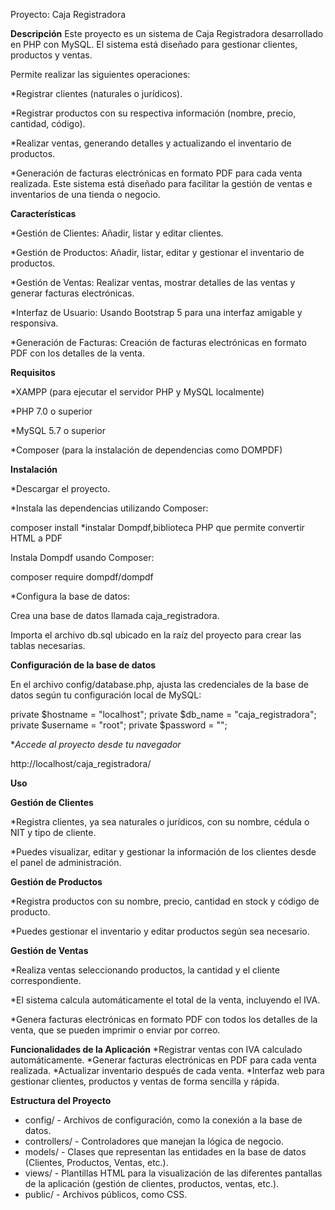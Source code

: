 Proyecto: Caja Registradora


**Descripción**
Este proyecto es un sistema de Caja Registradora desarrollado en PHP con MySQL. El sistema está diseñado para gestionar clientes, productos y ventas. 

Permite realizar las siguientes operaciones:


*Registrar clientes (naturales o jurídicos).


*Registrar productos con su respectiva información (nombre, precio, cantidad, código).


*Realizar ventas, generando detalles y actualizando el inventario de productos.


*Generación de facturas electrónicas en formato PDF para cada venta realizada.
Este sistema está diseñado para facilitar la gestión de ventas e inventarios de una tienda o negocio.


**Características**


*Gestión de Clientes: Añadir, listar y editar clientes.


*Gestión de Productos: Añadir, listar, editar y gestionar el inventario de productos.


*Gestión de Ventas: Realizar ventas, mostrar detalles de las ventas y generar facturas electrónicas.


*Interfaz de Usuario: Usando Bootstrap 5 para una interfaz amigable y responsiva.


*Generación de Facturas: Creación de facturas electrónicas en formato PDF con los detalles de la venta.


**Requisitos**


*XAMPP (para ejecutar el servidor PHP y MySQL localmente)


*PHP 7.0 o superior


*MySQL 5.7 o superior


*Composer (para la instalación de dependencias como DOMPDF)


**Instalación**


*Descargar el proyecto.


*Instala las dependencias utilizando Composer:

composer install
*instalar Dompdf,biblioteca PHP que permite convertir HTML a PDF

Instala Dompdf usando Composer: 

composer require dompdf/dompdf


*Configura la base de datos:

Crea una base de datos llamada caja_registradora.

Importa el archivo db.sql ubicado en la raíz del proyecto para crear las tablas necesarias.


**Configuración de la base de datos**

En el archivo config/database.php, ajusta las credenciales de la base de datos según tu configuración local de MySQL:

private $hostname = "localhost";
private $db_name = "caja_registradora";
private $username = "root";
private $password = "";

**Accede al proyecto desde tu navegador*


http://localhost/caja_registradora/

**Uso**


**Gestión de Clientes**


*Registra clientes, ya sea naturales o jurídicos, con su nombre, cédula o NIT y tipo de cliente.


*Puedes visualizar, editar y gestionar la información de los clientes desde el panel de administración.


**Gestión de Productos**


*Registra productos con su nombre, precio, cantidad en stock y código de producto.


*Puedes gestionar el inventario y editar productos según sea necesario.


**Gestión de Ventas**


*Realiza ventas seleccionando productos, la cantidad y el cliente correspondiente.


*El sistema calcula automáticamente el total de la venta, incluyendo el IVA.


*Genera facturas electrónicas en formato PDF con todos los detalles de la venta, que se pueden imprimir o enviar por correo.

**Funcionalidades de la Aplicación**
*Registrar ventas con IVA calculado automáticamente.
*Generar facturas electrónicas en PDF para cada venta realizada.
*Actualizar inventario después de cada venta.
*Interfaz web para gestionar clientes, productos y ventas de forma sencilla y rápida.

**Estructura del Proyecto**
* config/ - Archivos de configuración, como la conexión a la base de datos.
* controllers/ - Controladores que manejan la lógica de negocio.
* models/ - Clases que representan las entidades en la base de datos (Clientes, Productos, Ventas, etc.).
* views/ - Plantillas HTML para la visualización de las diferentes pantallas de la aplicación (gestión de clientes, productos, ventas, etc.).
* public/ - Archivos públicos, como CSS.
